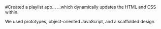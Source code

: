 #Created a playlist app...
...which dynamically updates the HTML and CSS within.  

We used prototypes, object-oriented JavaScript, and a scaffolded design.